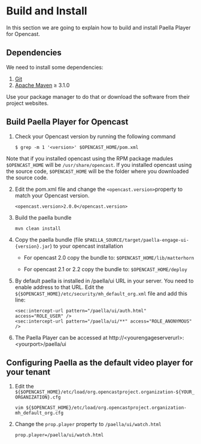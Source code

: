 # Build and Install

In this section we are going to explain how to build and install Paella Player for Opencast.

## Dependencies

We need to install some dependencies:

1. [Git](https://git-scm.com/)
2. [Apache Maven](https://maven.apache.org/) ≥ 3.1.0

Use your package manager to do that or download the software from their project websites.


## Build Paella Player for Opencast

1. Check your Opencast version by running the following command

    `$ grep -m 1 '<version>' $OPENCAST_HOME/pom.xml`    

Note that if you installed opencast using the RPM package madules `$OPENCAST_HOME` will be `/usr/share/opencast`.
If you installed opencast using the source code, `$OPENCAST_HOME` will be the folder where you downloaded the source code.

2. Edit the pom.xml file and change the `<opencast.version>`property to match your Opencast version.

    `<opencast.version>2.0.0</opencast.version>`

3. Build the paella bundle

    `mvn clean install`

4. Copy the paella bundle (file `$PAELLA_SOURCE/target/paella-engage-ui-{version}.jar`) to your opencast installation

    - For opencast 2.0 copy the bundle to: `$OPENCAST_HOME/lib/matterhorn`

    - For opencast 2.1 or 2.2 copy the bundle to: `$OPENCAST_HOME/deploy`

5. By default paella is installed in /paella/ui URL in your server. You need to enable address to that URL. Edit the `${$OPENCAST_HOME}/etc/security/mh_default_org.xml` file and add this line:

    ```
    <sec:intercept-url pattern="/paella/ui/auth.html" access="ROLE_USER" />
    <sec:intercept-url pattern="/paella/ui/**" access="ROLE_ANONYMOUS" />
    ```

6. The Paella Player can be accessed at http://\<yourengageserverurl\>:\<yourport\>/paella/ui

## Configuring Paella as the default video player for your tenant

1. Edit the `${$OPENCAST_HOME}/etc/load/org.opencastproject.organization-${YOUR_ORGANIZATION}.cfg`

	`vim ${$OPENCAST_HOME}/etc/load/org.opencastproject.organization-mh_default_org.cfg`

2. Change the `prop.player` property to `/paella/ui/watch.html`

    `prop.player=/paella/ui/watch.html`

